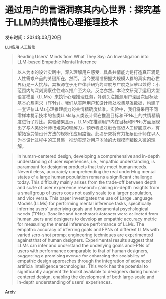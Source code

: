 # 通过用户的言语洞察其内心世界：探究基于LLM的共情性心理推理技术

发布时间：2024年03月20日

`LLM应用` `人工智能`

> Reading Users' Minds from What They Say: An Investigation into LLM-based Empathic Mental Inference

> 以人为本的设计实践中，深入理解用户感受、具备共情能力是打造真正满足人性需求产品的关键所在。然而，当今要精准把握大规模人群的真实内心世界仍是一大挑战，其根源在于用户体验研究的深度与广度之间难以兼得：小范围内的深刻洞察往往难以推广至大众，反之亦然。本论文研究了运用大型语言模型（LLMs）来执行心理推理任务，特别关注推测用户深层次目标及基本心理需求（FPNs）。我们从实际用户和设计师处收集基准数据，构建了一套评估LLMs心理推理能力的共情精确度标准。实验中，我们将采用不同零样本提示技术的各类LLMs与人类设计师在推测目标和FPNs上的共情精确度进行了对比。实验结果显示，LLMs在推测用户内在目标和FPNs方面展现出了与人类设计师相媲美的理解力，预示着通过融合高级人工智能技术，有望拓宽共情设计方法的规模化应用路径。此项研究将有力拓展设计师在以人为本设计过程中的工具集，推动实现对用户体验的大规模而细致入微的理解。

> In human-centered design, developing a comprehensive and in-depth understanding of user experiences, i.e., empathic understanding, is paramount for designing products that truly meet human needs. Nevertheless, accurately comprehending the real underlying mental states of a large human population remains a significant challenge today. This difficulty mainly arises from the trade-off between depth and scale of user experience research: gaining in-depth insights from a small group of users does not easily scale to a larger population, and vice versa. This paper investigates the use of Large Language Models (LLMs) for performing mental inference tasks, specifically inferring users' underlying goals and fundamental psychological needs (FPNs). Baseline and benchmark datasets were collected from human users and designers to develop an empathic accuracy metric for measuring the mental inference performance of LLMs. The empathic accuracy of inferring goals and FPNs of different LLMs with varied zero-shot prompt engineering techniques are experimented against that of human designers. Experimental results suggest that LLMs can infer and understand the underlying goals and FPNs of users with performance comparable to that of human designers, suggesting a promising avenue for enhancing the scalability of empathic design approaches through the integration of advanced artificial intelligence technologies. This work has the potential to significantly augment the toolkit available to designers during human-centered design, enabling the development of both large-scale and in-depth understanding of users' experiences.

[Arxiv](https://arxiv.org/abs/2403.13301)